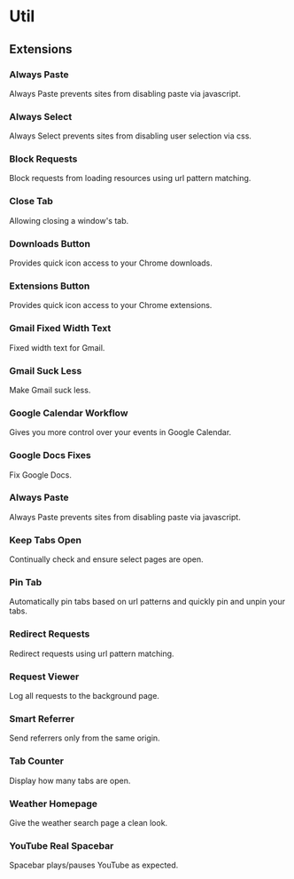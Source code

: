 # Util

## Extensions

### Always Paste

Always Paste prevents sites from disabling paste via javascript.

### Always Select

Always Select prevents sites from disabling user selection via css.

### Block Requests

Block requests from loading resources using url pattern matching.

### Close Tab

Allowing closing a window's tab.

### Downloads Button

Provides quick icon access to your Chrome downloads.

### Extensions Button

Provides quick icon access to your Chrome extensions.

### Gmail Fixed Width Text

Fixed width text for Gmail.

### Gmail Suck Less

Make Gmail suck less.

### Google Calendar Workflow

Gives you more control over your events in Google Calendar.

### Google Docs Fixes

Fix Google Docs.

### Always Paste

Always Paste prevents sites from disabling paste via javascript.

### Keep Tabs Open

Continually check and ensure select pages are open.

### Pin Tab

Automatically pin tabs based on url patterns and quickly pin and unpin your tabs.

### Redirect Requests

Redirect requests using url pattern matching.

### Request Viewer

Log all requests to the background page.

### Smart Referrer

Send referrers only from the same origin.

### Tab Counter

Display how many tabs are open.

### Weather Homepage

Give the weather search page a clean look.

### YouTube Real Spacebar

Spacebar plays/pauses YouTube as expected.
